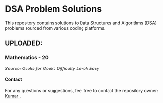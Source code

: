 # DSA Problem Solutions

This repository contains solutions to Data Structures and Algorithms (DSA) problems sourced from various coding platforms.

## UPLOADED:
### Mathematics - 20
*Source: Geeks for Geeks*
*Difficulty Level: Easy*

#### Contact
For any questions or suggestions, feel free to contact the repository owner: [ Kumar ](mailto:kumar.cse.576@gmail.com).

